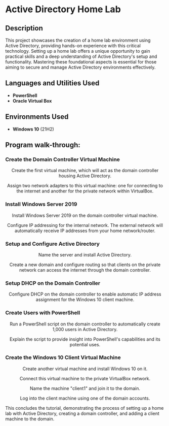 <h1>Active Directory Home Lab</h1>



<h2>Description</h2>
This project showcases the creation of a home lab environment using Active Directory, providing hands-on experience with this critical technology. Setting up a home lab offers a unique opportunity to gain practical skills and a deep understanding of Active Directory's setup and functionality. Mastering these foundational aspects is essential for those aiming to secure and manage Active Directory environments effectively.
<br />


<h2>Languages and Utilities Used</h2>

- <b>PowerShell</b> 
- <b>Oracle Virtual Box</b> 

<h2>Environments Used </h2>

- <b>Windows 10</b> (21H2)

<h2>Program walk-through:</h2>

<h3>Create the Domain Controller Virtual Machine</h3>  
<p align="center">
Create the first virtual machine, which will act as the domain controller housing Active Directory.<br />
<p align="center">
Assign two network adapters to this virtual machine: one for connecting to the internet and another for the private network within VirtualBox.<br />

<h3>Install Windows Server 2019</h3>
<p align="center">
Install Windows Server 2019 on the domain controller virtual machine.<br />
<p align="center">
Configure IP addressing for the internal network. The external network will automatically receive IP addresses from your home network/router.<br />

<h3>Setup and Configure Active Directory</h3>
<p align="center">
Name the server and install Active Directory.<br />
<p align="center">
Create a new domain and configure routing so that clients on the private network can access the internet through the domain controller.<br />

<h3>Setup DHCP on the Domain Controller</h3>
<p align="center">
Configure DHCP on the domain controller to enable automatic IP address assignment for the Windows 10 client machine.<br />
    
<h3>Create Users with PowerShell</h3>
<p align="center">
Run a PowerShell script on the domain controller to automatically create 1,000 users in Active Directory.<br />
<p align="center">
Explain the script to provide insight into PowerShell's capabilities and its potential uses.<br />
    
<h3>Create the Windows 10 Client Virtual Machine</h3>
<p align="center">
Create another virtual machine and install Windows 10 on it.<br />
<p align="center">
Connect this virtual machine to the private VirtualBox network.<br />
<p align="center">
Name the machine "client1" and join it to the domain.<br />
<p align="center">
Log into the client machine using one of the domain accounts.<br />
   
This concludes the tutorial, demonstrating the process of setting up a home lab with Active Directory, creating a domain controller, and adding a client machine to the domain.



<!--
 ```diff
- text in red
+ text in green
! text in orange
# text in gray
@@ text in purple (and bold)@@
```
--!>
